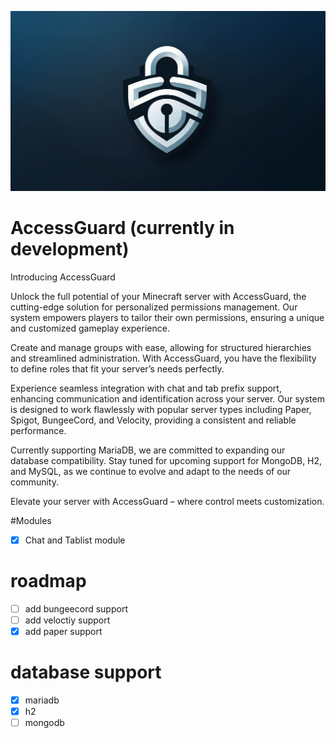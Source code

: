 ![Logo](https://github.com/1Chickxn/AccessGuard/blob/master/accessguard.jpeg)


# AccessGuard (currently in development)
Introducing AccessGuard

Unlock the full potential of your Minecraft server with AccessGuard, the cutting-edge solution for personalized permissions management. Our system empowers players to tailor their own permissions, ensuring a unique and customized gameplay experience.

Create and manage groups with ease, allowing for structured hierarchies and streamlined administration. With AccessGuard, you have the flexibility to define roles that fit your server’s needs perfectly.

Experience seamless integration with chat and tab prefix support, enhancing communication and identification across your server. Our system is designed to work flawlessly with popular server types including Paper, Spigot, BungeeCord, and Velocity, providing a consistent and reliable performance.

Currently supporting MariaDB, we are committed to expanding our database compatibility. Stay tuned for upcoming support for MongoDB, H2, and MySQL, as we continue to evolve and adapt to the needs of our community.

Elevate your server with AccessGuard – where control meets customization.

#Modules
- [x] Chat and Tablist module

# roadmap
- [ ] add bungeecord support
- [ ] add veloctiy support
- [x] add paper support

# database support
- [x] mariadb
- [x] h2
- [ ] mongodb

